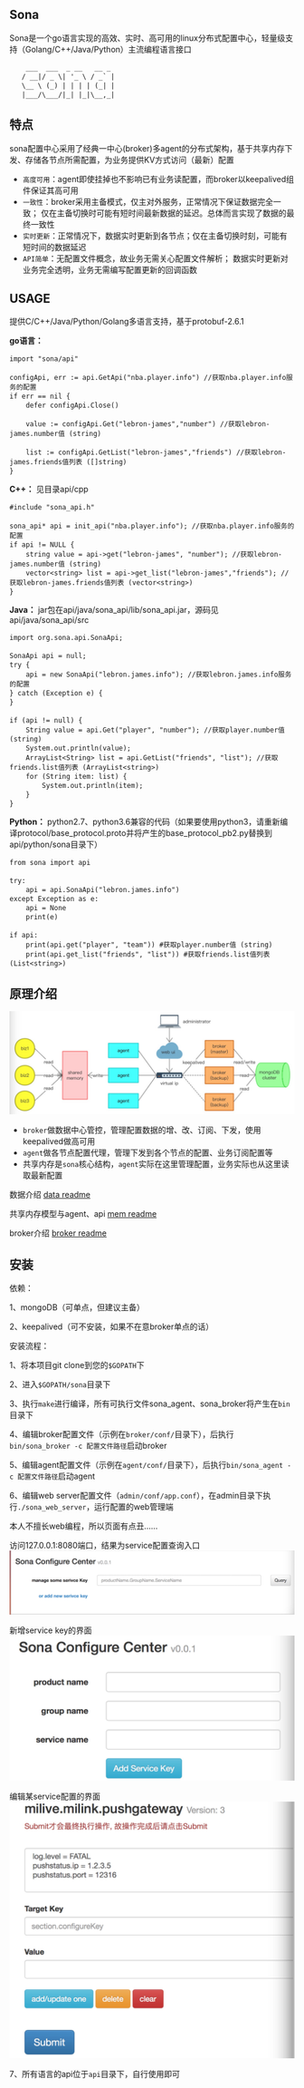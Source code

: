 ## Sona

Sona是一个go语言实现的高效、实时、高可用的linux分布式配置中心，轻量级支持（Golang/C++/Java/Python）主流编程语言接口

```
    ___  ___  _ __   __ _ 
   / __|/ _ \| '_ \ / _` |
   \__ \ (_) | | | | (_| |   
   |___/\___/|_| |_|\__,_|   

```

## 特点

sona配置中心采用了经典一中心(broker)多agent的分布式架构，基于共享内存下发、存储各节点所需配置，为业务提供KV方式访问（最新）配置

- `高度可用`：agent即使挂掉也不影响已有业务读配置，而broker以keepalived组件保证其高可用
- `一致性`：broker采用主备模式，仅主对外服务，正常情况下保证数据完全一致；
仅在主备切换时可能有短时间最新数据的延迟。总体而言实现了数据的最终一致性
- `实时更新`：正常情况下，数据实时更新到各节点；仅在主备切换时刻，可能有短时间的数据延迟
- `API简单`：无配置文件概念，故业务无需关心配置文件解析；
数据实时更新对业务完全透明，业务无需编写配置更新的回调函数


## USAGE

提供C/C++/Java/Python/Golang多语言支持，基于protobuf-2.6.1

**go语言：**

```
import "sona/api"

configApi, err := api.GetApi("nba.player.info") //获取nba.player.info服务的配置
if err == nil {
    defer configApi.Close()

    value := configApi.Get("lebron-james","number") //获取lebron-james.number值 (string)

    list := configApi.GetList("lebron-james","friends") //获取lebron-james.friends值列表 ([]string)
}
```
**C++：** 见目录api/cpp

```
#include "sona_api.h"

sona_api* api = init_api("nba.player.info"); //获取nba.player.info服务的配置
if api != NULL {
    string value = api->get("lebron-james", "number"); //获取lebron-james.number值 (string)
    vector<string> list = api->get_list("lebron-james","friends"); //获取lebron-james.friends值列表 (vector<string>)
}
```
**Java：** jar包在api/java/sona_api/lib/sona_api.jar，源码见api/java/sona_api/src
```
import org.sona.api.SonaApi;

SonaApi api = null;
try {
    api = new SonaApi("lebron.james.info"); //获取lebron.james.info服务的配置
} catch (Exception e) {
}

if (api != null) {
    String value = api.Get("player", "number"); //获取player.number值 (string)
    System.out.println(value);
    ArrayList<String> list = api.GetList("friends", "list"); //获取friends.list值列表 (ArrayList<string>)
    for (String item: list) {
        System.out.println(item);
    }
}
```

**Python：** python2.7、python3.6兼容的代码（如果要使用python3，请重新编译protocol/base_protocol.proto并将产生的base_protocol_pb2.py替换到api/python/sona目录下）
```
from sona import api

try:
    api = api.SonaApi("lebron.james.info")
except Exception as e:
    api = None
    print(e)
    
if api:
    print(api.get("player", "team")) #获取player.number值 (string)
    print(api.get_list("friends", "list")) #获取friends.list值列表 (List<string>)
```


## 原理介绍

![arch](tutorial/pictures/arch.jpg)

- `broker`做数据中心管控，管理配置数据的增、改、订阅、下发，使用keepalived做高可用
- `agent`做各节点配置代理，管理下发到各个节点的配置、业务订阅配置等
- 共享内存是`sona`核心结构，`agent`实际在这里管理配置，业务实际也从这里读取最新配置

数据介绍 [data readme][1]

[1]: https://github.com/LeechanX/Sona/blob/master/tutorial/data.md

共享内存模型与agent、api [mem readme][2]

[2]: https://github.com/LeechanX/Sona/blob/master/tutorial/mem.md

broker介绍 [broker readme][3]

[3]: https://github.com/LeechanX/Sona/blob/master/tutorial/broker.md

## 安装

依赖：

1、mongoDB（可单点，但建议主备）

2、keepalived（可不安装，如果不在意broker单点的话）

安装流程：

1、将本项目git clone到您的`$GOPATH`下

2、进入`$GOPATH/sona`目录下

3、执行`make`进行编译，所有可执行文件sona_agent、sona_broker将产生在`bin`目录下

4、编辑broker配置文件（示例在`broker/conf/`目录下），后执行`bin/sona_broker -c 配置文件路径`启动broker

5、编辑agent配置文件（示例在`agent/conf/`目录下），后执行`bin/sona_agent -c 配置文件路径`启动agent

6、编辑web server配置文件（`admin/conf/app.conf`），在admin目录下执行`./sona_web_server`，运行配置的web管理端

本人不擅长web编程，所以页面有点丑......

访问127.0.0.1:8080端口，结果为service配置查询入口
![index](tutorial/pictures/index.jpg)

新增service key的界面
![add](tutorial/pictures/add.jpg)

编辑某service配置的界面
![edit](tutorial/pictures/do.jpg)

7、所有语言的api位于`api`目录下，自行使用即可

